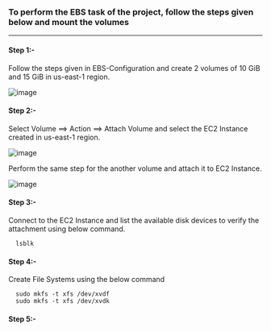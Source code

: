 ### To perform the EBS task of the project, follow the steps given below and mount the volumes

---------------------------------------------------------------------------------------------------------------------------------------------------------------------------------

#### Step 1:-

Follow the steps given in EBS-Configuration and create 2 volumes of 10 GiB and 15 GiB in us-east-1 region.

![image](https://github.com/ajaydabe/AWS-Multi-region-Project/assets/160045230/88dd1841-0d00-4cce-a8b4-0e05d24448e3)

#### Step 2:-

Select Volume ==> Action ==> Attach Volume and select the EC2 Instance created in us-east-1 region.

![image](https://github.com/ajaydabe/AWS-Multi-region-Project/assets/160045230/964a5314-66c5-4e4f-bb90-31d290e618c3)

Perform the same step for the another volume and attach it to EC2 Instance.

![image](https://github.com/ajaydabe/AWS-Multi-region-Project/assets/160045230/623494f9-9f14-4b24-8ea8-95dc276581ea)

#### Step 3:-

Connect to the EC2 Instance and list the available disk devices to verify the attachment using below command.

      lsblk

#### Step 4:-

Create File Systems using the below command
      
      sudo mkfs -t xfs /dev/xvdf
      sudo mkfs -t xfs /dev/xvdk

#### Step 5:-

